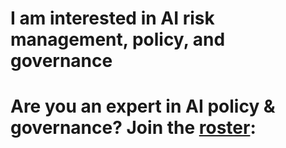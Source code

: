 # I am interested in AI risk management, policy, and governance
# Are you an expert in AI policy & governance? Join the [ roster](https://techplomacyfoundation.org/): 
